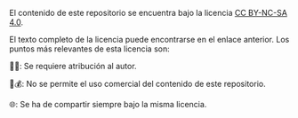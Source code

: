 El contenido de este repositorio se encuentra bajo la licencia [CC BY-NC-SA 4.0](https://creativecommons.org/licenses/by-nc-sa/4.0/legalcode).

El texto completo de la licencia puede encontrarse en el enlace anterior. Los puntos más relevantes de esta licencia son:

🙋‍♂️: Se requiere atribución al autor.

🚫💰: No se permite el uso comercial del contenido de este repositorio.

🌐: Se ha de compartir siempre bajo la misma licencia.

